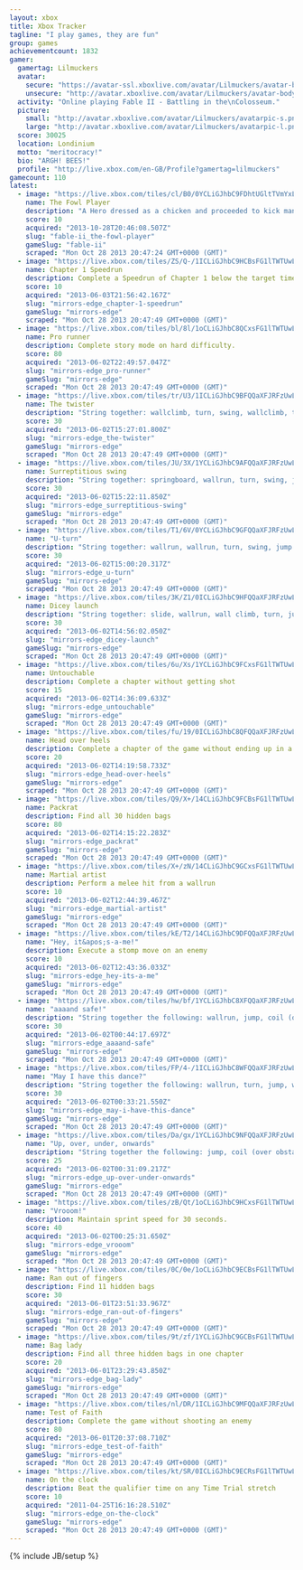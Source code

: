 ```yaml
---
layout: xbox
title: Xbox Tracker
tagline: "I play games, they are fun"
group: games
achievementcount: 1832
gamer: 
  gamertag: Lilmuckers
  avatar: 
    secure: "https://avatar-ssl.xboxlive.com/avatar/Lilmuckers/avatar-body.png"
    unsecure: "http://avatar.xboxlive.com/avatar/Lilmuckers/avatar-body.png"
  activity: "Online playing Fable II - Battling in the\nColosseum."
  picture: 
    small: "http://avatar.xboxlive.com/avatar/Lilmuckers/avatarpic-s.png"
    large: "http://avatar.xboxlive.com/avatar/Lilmuckers/avatarpic-l.png"
  score: 30025
  location: Londinium
  motto: "meritocracy!"
  bio: "ARGH! BEES!"
  profile: "http://live.xbox.com/en-GB/Profile?gamertag=lilmuckers"
gamecount: 110
latest: 
  - image: "https://live.xbox.com/tiles/cl/B0/0YCLiGJhbC9FDhtUGltTVmYxL2FjaC8wLzQxAAAAAOfn5-5bUG4=.jpg"
    name: The Fowl Player
    description: "A Hero dressed as a chicken and proceeded to kick many of its own kind. We&apos;re sickened."
    score: 10
    acquired: "2013-10-28T20:46:08.507Z"
    slug: "fable-ii_the-fowl-player"
    gameSlug: "fable-ii"
    scraped: "Mon Oct 28 2013 20:47:24 GMT+0000 (GMT)"
  - image: "https://live.xbox.com/tiles/ZS/Q-/1ICLiGJhbC9HCBsFG1lTWTUwL2FjaC8wLzIzAAAAAOfn5-sQJHk=.jpg"
    name: Chapter 1 Speedrun
    description: Complete a Speedrun of Chapter 1 below the target time.
    score: 10
    acquired: "2013-06-03T21:56:42.167Z"
    slug: "mirrors-edge_chapter-1-speedrun"
    gameSlug: "mirrors-edge"
    scraped: "Mon Oct 28 2013 20:47:49 GMT+0000 (GMT)"
  - image: "https://live.xbox.com/tiles/bl/8l/1oCLiGJhbC8QCxsFG1lTWTUwL2FjaC8wLzFkAAAAAOfn5-kKX3I=.jpg"
    name: Pro runner
    description: Complete story mode on hard difficulty.
    score: 80
    acquired: "2013-06-02T22:49:57.047Z"
    slug: "mirrors-edge_pro-runner"
    gameSlug: "mirrors-edge"
    scraped: "Mon Oct 28 2013 20:47:49 GMT+0000 (GMT)"
  - image: "https://live.xbox.com/tiles/tr/U3/1ICLiGJhbC9BFQQaXFJRFzUwL2FjaC8wLzUAAAAA5+fn+xi1rQ==.jpg"
    name: The twister
    description: "String together: wallclimb, turn, swing, wallclimb, turn, swing, jump. [Pure Time Trials]"
    score: 30
    acquired: "2013-06-02T15:27:01.800Z"
    slug: "mirrors-edge_the-twister"
    gameSlug: "mirrors-edge"
    scraped: "Mon Oct 28 2013 20:47:49 GMT+0000 (GMT)"
  - image: "https://live.xbox.com/tiles/JU/3X/1YCLiGJhbC9AFQQaXFJRFzUwL2FjaC8wLzQAAAAA5+fn+vhNPg==.jpg"
    name: Surreptitious swing
    description: "String together: springboard, wallrun, turn, swing, jump. [Pure Time Trials]"
    score: 30
    acquired: "2013-06-02T15:22:11.850Z"
    slug: "mirrors-edge_surreptitious-swing"
    gameSlug: "mirrors-edge"
    scraped: "Mon Oct 28 2013 20:47:49 GMT+0000 (GMT)"
  - image: "https://live.xbox.com/tiles/T1/6V/0YCLiGJhbC9GFQQaXFJRFzUwL2FjaC8wLzIAAAAA5+fn-rpeVA==.jpg"
    name: "U-turn"
    description: "String together: wallrun, wallrun, turn, swing, jump. [Pure Time Trials]"
    score: 30
    acquired: "2013-06-02T15:00:20.317Z"
    slug: "mirrors-edge_u-turn"
    gameSlug: "mirrors-edge"
    scraped: "Mon Oct 28 2013 20:47:49 GMT+0000 (GMT)"
  - image: "https://live.xbox.com/tiles/3K/Z1/0ICLiGJhbC9HFQQaXFJRFzUwL2FjaC8wLzMAAAAA5+fn-1qmxw==.jpg"
    name: Dicey launch
    description: "String together: slide, wallrun, wall climb, turn, jump. [Pure Time Trials]"
    score: 30
    acquired: "2013-06-02T14:56:02.050Z"
    slug: "mirrors-edge_dicey-launch"
    gameSlug: "mirrors-edge"
    scraped: "Mon Oct 28 2013 20:47:49 GMT+0000 (GMT)"
  - image: "https://live.xbox.com/tiles/6u/Xs/1YCLiGJhbC9FCxsFG1lTWTUwL2FjaC8wLzExAAAAAOfn5-rD5fY=.jpg"
    name: Untouchable
    description: Complete a chapter without getting shot
    score: 15
    acquired: "2013-06-02T14:36:09.633Z"
    slug: "mirrors-edge_untouchable"
    gameSlug: "mirrors-edge"
    scraped: "Mon Oct 28 2013 20:47:49 GMT+0000 (GMT)"
  - image: "https://live.xbox.com/tiles/fu/19/0ICLiGJhbC8QFQQaXFJRFzUwL2FjaC8wL2QAAAAA5+fn-1LtZQ==.jpg"
    name: Head over heels
    description: Complete a chapter of the game without ending up in a heavy landing
    score: 20
    acquired: "2013-06-02T14:19:58.733Z"
    slug: "mirrors-edge_head-over-heels"
    gameSlug: "mirrors-edge"
    scraped: "Mon Oct 28 2013 20:47:49 GMT+0000 (GMT)"
  - image: "https://live.xbox.com/tiles/Q9/X+/14CLiGJhbC9FCBsFG1lTWTUwL2FjaC8wLzIxAAAAAOfn5-jR1V8=.jpg"
    name: Packrat
    description: Find all 30 hidden bags
    score: 80
    acquired: "2013-06-02T14:15:22.283Z"
    slug: "mirrors-edge_packrat"
    gameSlug: "mirrors-edge"
    scraped: "Mon Oct 28 2013 20:47:49 GMT+0000 (GMT)"
  - image: "https://live.xbox.com/tiles/X+/zN/14CLiGJhbC9GCxsFG1lTWTUwL2FjaC8wLzEyAAAAAOfn5-ji7EM=.jpg"
    name: Martial artist
    description: Perform a melee hit from a wallrun
    score: 10
    acquired: "2013-06-02T12:44:39.467Z"
    slug: "mirrors-edge_martial-artist"
    gameSlug: "mirrors-edge"
    scraped: "Mon Oct 28 2013 20:47:49 GMT+0000 (GMT)"
  - image: "https://live.xbox.com/tiles/kE/T2/14CLiGJhbC9DFQQaXFJRFzUwL2FjaC8wLzcAAAAA5+fn+NlEiw==.jpg"
    name: "Hey, it&apos;s-a-me!"
    description: Execute a stomp move on an enemy
    score: 10
    acquired: "2013-06-02T12:43:36.033Z"
    slug: "mirrors-edge_hey-its-a-me"
    gameSlug: "mirrors-edge"
    scraped: "Mon Oct 28 2013 20:47:49 GMT+0000 (GMT)"
  - image: "https://live.xbox.com/tiles/hw/bf/1YCLiGJhbC8XFQQaXFJRFzUwL2FjaC8wL2MAAAAA5+fn+vAGnA==.jpg"
    name: "aaaand safe!"
    description: "String together the following: wallrun, jump, coil (over obstacle), skill roll"
    score: 30
    acquired: "2013-06-02T00:44:17.697Z"
    slug: "mirrors-edge_aaaand-safe"
    gameSlug: "mirrors-edge"
    scraped: "Mon Oct 28 2013 20:47:49 GMT+0000 (GMT)"
  - image: "https://live.xbox.com/tiles/FP/4-/1ICLiGJhbC8WFQQaXFJRFzUwL2FjaC8wL2IAAAAA5+fn+xD+Dw==.jpg"
    name: "May I have this dance?"
    description: "String together the following: wallrun, turn, jump, wallclimb, turn, jump"
    score: 30
    acquired: "2013-06-02T00:33:21.550Z"
    slug: "mirrors-edge_may-i-have-this-dance"
    gameSlug: "mirrors-edge"
    scraped: "Mon Oct 28 2013 20:47:49 GMT+0000 (GMT)"
  - image: "https://live.xbox.com/tiles/Da/gx/1YCLiGJhbC9NFQQaXFJRFzUwL2FjaC8wLzkAAAAA5+fn+h6oFg==.jpg"
    name: "Up, over, under, onwards"
    description: "String together the following: jump, coil (over obstacle), slide (under obstacle)"
    score: 25
    acquired: "2013-06-02T00:31:09.217Z"
    slug: "mirrors-edge_up-over-under-onwards"
    gameSlug: "mirrors-edge"
    scraped: "Mon Oct 28 2013 20:47:49 GMT+0000 (GMT)"
  - image: "https://live.xbox.com/tiles/zB/Qt/1oCLiGJhbC9HCxsFG1lTWTUwL2FjaC8wLzEzAAAAAOfn5-kCFNA=.jpg"
    name: "Vrooom!"
    description: Maintain sprint speed for 30 seconds.
    score: 40
    acquired: "2013-06-02T00:25:31.650Z"
    slug: "mirrors-edge_vrooom"
    gameSlug: "mirrors-edge"
    scraped: "Mon Oct 28 2013 20:47:49 GMT+0000 (GMT)"
  - image: "https://live.xbox.com/tiles/0C/0e/1oCLiGJhbC9ECBsFG1lTWTUwL2FjaC8wLzIwAAAAAOfn5-kxLcw=.jpg"
    name: Ran out of fingers
    description: Find 11 hidden bags
    score: 30
    acquired: "2013-06-01T23:51:33.967Z"
    slug: "mirrors-edge_ran-out-of-fingers"
    gameSlug: "mirrors-edge"
    scraped: "Mon Oct 28 2013 20:47:49 GMT+0000 (GMT)"
  - image: "https://live.xbox.com/tiles/9t/zf/1YCLiGJhbC9GCBsFG1lTWTUwL2FjaC8wLzIyAAAAAOfn5-rw3Oo=.jpg"
    name: Bag lady
    description: Find all three hidden bags in one chapter
    score: 20
    acquired: "2013-06-01T23:29:43.850Z"
    slug: "mirrors-edge_bag-lady"
    gameSlug: "mirrors-edge"
    scraped: "Mon Oct 28 2013 20:47:49 GMT+0000 (GMT)"
  - image: "https://live.xbox.com/tiles/nl/DR/1ICLiGJhbC9MFQQaXFJRFzUwL2FjaC8wLzgAAAAA5+fn+-5QhQ==.jpg"
    name: Test of Faith
    description: Complete the game without shooting an enemy
    score: 80
    acquired: "2013-06-01T20:37:08.710Z"
    slug: "mirrors-edge_test-of-faith"
    gameSlug: "mirrors-edge"
    scraped: "Mon Oct 28 2013 20:47:49 GMT+0000 (GMT)"
  - image: "https://live.xbox.com/tiles/kt/SR/0ICLiGJhbC9ECRsFG1lTWTUwL2FjaC8wLzMwAAAAAOfn5-++1I4=.jpg"
    name: On the clock
    description: Beat the qualifier time on any Time Trial stretch
    score: 10
    acquired: "2011-04-25T16:16:28.510Z"
    slug: "mirrors-edge_on-the-clock"
    gameSlug: "mirrors-edge"
    scraped: "Mon Oct 28 2013 20:47:49 GMT+0000 (GMT)"
---
```

{% include JB/setup %}